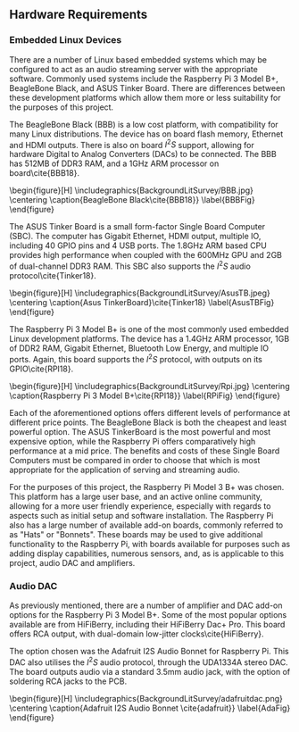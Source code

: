 ## Hardware Requirements

### Embedded Linux Devices

There are a number of Linux based embedded systems which may be configured to
act as an audio streaming server with the appropriate software. Commonly used
systems include the Raspberry Pi 3 Model B+, BeagleBone Black, and ASUS Tinker
Board. There are differences between these development platforms which allow
them more or less suitability for the purposes of this project.

The BeagleBone Black (BBB) is a low cost platform, with compatibility for many Linux
distributions. The device has on board flash memory, Ethernet and HDMI outputs.
There is also on board $I^2S$ support, allowing for hardware Digital to Analog Converters
(DACs) to be connected. The BBB has 512MB of DDR3 RAM, and a 1GHz ARM processor on board\cite{BBB18}.

\begin{figure}[H]
\includegraphics{BackgroundLitSurvey/BBB.jpg}
\centering
\caption{BeagleBone Black\cite{BBB18}}
\label{BBBFig}
\end{figure}

The ASUS Tinker Board is a small form-factor Single Board Computer (SBC). The computer
has Gigabit Ethernet, HDMI output, multiple IO, including 40 GPIO pins and 4 USB
ports. The 1.8GHz ARM based CPU provides high performance when coupled with the
600MHz GPU and 2GB of dual-channel DDR3 RAM. This SBC also supports the $I^2S$ audio
protocol\cite{Tinker18}.

\begin{figure}[H]
\includegraphics{BackgroundLitSurvey/AsusTB.jpeg}
\centering
\caption{Asus TinkerBoard}\cite{Tinker18}
\label{AsusTBFig}
\end{figure}

The Raspberry Pi 3 Model B+ is one of the most commonly used embedded Linux
development platforms. The device has a 1.4GHz ARM processor, 1GB of DDR2
RAM, Gigabit Ethernet, Bluetooth Low Energy, and multiple IO ports. Again, this
board supports the $I^2S$ protocol, with outputs on its GPIO\cite{RPI18}.

\begin{figure}[H]
\includegraphics{BackgroundLitSurvey/Rpi.jpg}
\centering
\caption{Raspberry Pi 3 Model B+\cite{RPI18}}
\label{RPiFig}
\end{figure}

Each of the aforementioned options offers different levels of performance
at different price points. The BeagleBone Black is both the cheapest and
least powerful option. The ASUS TinkerBoard is the most powerful and most
expensive option, while the Raspberry Pi offers comparatively high performance
at a mid price. The benefits and costs of these Single Board Computers must
be compared in order to choose that which is most appropriate for the
application of serving and streaming audio.

For the purposes of this project, the Raspberry Pi Model 3 B+ was chosen. This
platform has a large user base, and an active online community, allowing for a
more user friendly experience, especially with regards to aspects such as
initial setup and software installation. The Raspberry Pi also has a large
number of available add-on boards, commonly referred to as "Hats" or "Bonnets".
These boards may be used to give additional functionality to the Raspberry Pi,
with boards available for purposes such as adding display capabilities, numerous
sensors, and, as is applicable to this project, audio DAC and amplifiers.

### Audio DAC

As previously mentioned, there are a number of amplifier and DAC add-on options
for the Raspberry Pi 3 Model B+. Some of the most popular options available are
from HiFiBerry, including their HiFiBerry Dac+ Pro. This board offers RCA
output, with dual-domain low-jitter clocks\cite{HiFiBerry}.

The option chosen was the Adafruit I2S Audio Bonnet for Raspberry Pi. This DAC
also utilises the $I^2S$ audio protocol, through the UDA1334A stereo DAC. The
board outputs audio via a standard 3.5mm audio jack, with the option of
soldering RCA jacks to the PCB.

\begin{figure}[H]
\includegraphics{BackgroundLitSurvey/adafruitdac.png}
\centering
\caption{Adafruit I2S Audio Bonnet \cite{adafruit}}
\label{AdaFig}
\end{figure}

